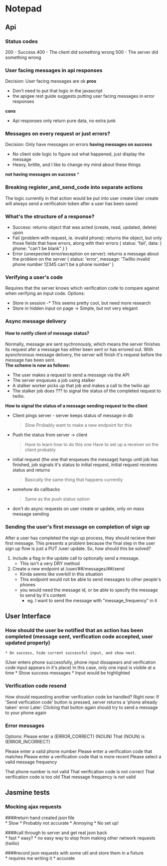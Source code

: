 # Notepad

## Api
### Status codes
200 - Success
400 - The client did something wrong
500 - The server did something wrong

### User facing messages in api responses
Decision: User facing messages are ok
**pros**
 * Don't need to put that logic in the javascript
 * the apigee rest guide suggests putting user facing messages in error responses

**cons**
 * Api responses only return pure data, no extra junk

### Messages on every request or just errors?
Decision: Only have messages on errors
**having messages on success**
* No client side logic to figure out what happened, just display the message
* Heavy, brittle, and I like to change my mind about these things

**not having messages on success**
* 

### Breaking register_and_send_code into separate actions
The logic currently in that action would be put into user create
User create will always send a verificatoin token after a user has been saved

### What's the structure of a response?
* Success: returns object that was acted (create, read, updated, delete) upon
* Fail (problem with request, ie. invalid phone): returns the object, but only those fields that have errors, along with their errors
{
status: 'fail',
data: {
phone: "can't be blank"
}
}
* Error (unexpected error/exception on server): returns a message about the problem on the server
{
status: 'error',
message: 'Twillio invalid phone number 12345 can't be a phone number'
}

### Verifying a user's code
Requires that the server knows which verification code to compare against when verifying an input code.
Options:
* Store in session -* This seems pretty cool, but need more research
* Store in hidden input on page -> Simple, but not very elegant

### Async message delivery
#### How to notify client of message status?
Normally, message are sent sychronously, which means the server finishes its request afer a message has either been sent or has errored out.
With aysnchronous message delivery, the server will finish it's request before the message has been sent.  	
**The scheme is now as follows:**  

* The user makes a request to send a message via the API
* The server enqueues a job using stalker
* A stalker worker picks up that job and makes a call to the twilio api
* The stalker job does ??? to signal the status of the completed request to twilio.

**How to signal the status of a message sending request to the client** 

* Client pings server - server keeps status of message in db
    > Slow
    > Probably want to make a new endpoint for this
* Push the status from server -> client
    > Have to learn how to do this one
    > Have to set up a receiver on the client probably
* initial request (the one that enqueues the message) hangs until job has finished, job signals it's status to initial request, initial request receives status and returns
    > Basically the same thing that happens currently
* somehow do callbacks
    > Same as the push status option
* don't do async requests on user create or update, only on mass message sending

### Sending the user's first message on completion of sign up
After a user has completed the sign up process, they should recieve their first message.
This presents a problem because the final step in the user sign up flow is just a PUT /user update.
So, how should this be solved?

1. Include a flag in the update call to optionally send a message.
	* This isn't a very DRY method
2. Create a new endpoint at /user/##/messages/##/send
	* Kinda seems like overkill in this situation
	* This endpoint would not be able to send messages to other people's phones
	* you would need the message id, or be able to specify the message to send by it's content
		* eg. I want to send the message with "message_frequency" in it
	

## User Interface
### How should the user be notified that an action has been completed (message sent, verification code accepted, user updated properly)
	* On success, hide current successful input, and show next. 
(User enters phone successfully, phone input dissapears and verification code input appears in it's place)
In this case, only one input is visible at a time
	* Show success messages
	* Input would be highlighted 

### Verification code resend
How should requesting another verification code be handled?
Right now: If 'Send verfication code' button is pressed, server returns a 'phone already taken' error
Later: Clicking that button again should try to send a message to your phone again

### Error messages
Options:
Please enter a (ERROR_CORRECT) (NOUN)
That (NOUN) is (ERROR_INCORRECT)

Please enter a valid phone number
Please enter a verification code that matches
Please enter a verification code that is more recent
Please select a valid message frequency

That phone number is not valid
That verification code is not correct
That verification code is too old
That message frequency is not valid

## Jasmine tests
### Mocking ajax requests
####return hand created json file  
	* Slow
	* Probably not accurate
	* Annoying
	* No set up!


####call through to server and get real json back  
	* fast
	* easy?
	* no easy way to stop from making other network requests (twilio)


####record json requests with some util and store them in a fixture  
	* requires me writing it
	* accurate